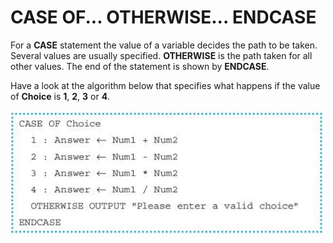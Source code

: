 # CASE OF... OTHERWISE... ENDCASE  
For a **CASE** statement the value of a variable decides the path to be taken.  
Several values are usually specified. **OTHERWISE** is the path taken for all other values. The end of the statement is shown by **ENDCASE**.  

Have a look at the algorithm below that specifies what happens if the value of **Choice** is **1**, **2**, **3** or **4**.  

<img src="https://github.com/DeniCastro/CompSciAEA/blob/ProgramDevelopmentCycle/CASE%20OF%20Choice.jpg" alt="CASE OF Choice" width="500"> 
</div>
